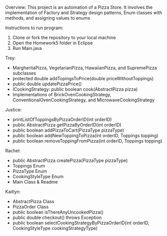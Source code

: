 Overview: This project is an automation of a Pizza Store. It involves the implementation of Factory and Strategy design patterns, Enum classes with methods, and assigning values to enums

Instructions to run program:
1. Clone or fork the repository to your local machine
2. Open the Homework5 folder in Eclipse
3. Run Main.java

Trey:
- MargheritaPizza, VegetarianPizza, HawaiianPizza, and SupremePizza subclasses
- protected double addTopingsToPrice(double priceWithoutToppings)
- public double updatePizzaPrice()
- ICookingStrategy: public boolean cook(AbstractPizza pizza)
- Implementations of BrickOvenCookingStrategy, ConventionalOvenCookingStrategy, and MicrowaveCookingStrategy

Justice:
- printListOfToppingsByPizzaOrderID(int orderID)
- public AbstractPizza getPizzaByOrderID(int orderID)
- public boolean addPizzaToCart(PizzaType pizzaType)
- public boolean addNewToppingToPizza(int orderID, Toppings topping)
- public boolean removeToppingFromPizza(int orderID, Toppings topping)

Rachel:
- public AbstractPizza createPizza(PizzaType pizzaType)
- Toppings Enum
- PizzaType Enum
- CookingStyleType Enum
- Main Class & Readme

Kaitlyn:
- AbstractPizza Class
- PizzaOrder Class
- public boolean isThereAnyUncookedPizza()
- public double checkout() throws Exception
- public boolean selectCookingStrategyByPizzaOrderID(int orderID, CookingStyleType cookingStrategyType)
